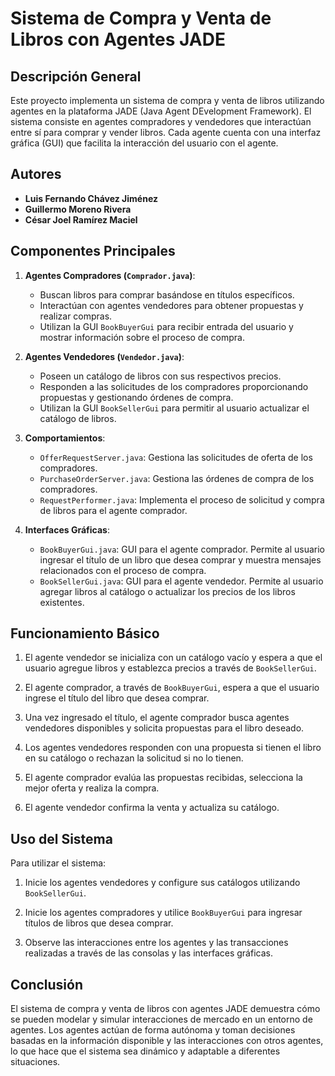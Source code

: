 # Sistema de Compra y Venta de Libros con Agentes JADE

## Descripción General

Este proyecto implementa un sistema de compra y venta de libros utilizando agentes en la plataforma JADE (Java Agent DEvelopment Framework). El sistema consiste en agentes compradores y vendedores que interactúan entre sí para comprar y vender libros. Cada agente cuenta con una interfaz gráfica (GUI) que facilita la interacción del usuario con el agente.

## Autores

- **Luis Fernando Chávez Jiménez**
- **Guillermo Moreno Rivera**
- **César Joel Ramírez Maciel**

## Componentes Principales

1. **Agentes Compradores (`Comprador.java`)**:
   - Buscan libros para comprar basándose en títulos específicos.
   - Interactúan con agentes vendedores para obtener propuestas y realizar compras.
   - Utilizan la GUI `BookBuyerGui` para recibir entrada del usuario y mostrar información sobre el proceso de compra.

2. **Agentes Vendedores (`Vendedor.java`)**:
   - Poseen un catálogo de libros con sus respectivos precios.
   - Responden a las solicitudes de los compradores proporcionando propuestas y gestionando órdenes de compra.
   - Utilizan la GUI `BookSellerGui` para permitir al usuario actualizar el catálogo de libros.

3. **Comportamientos**:
   - `OfferRequestServer.java`: Gestiona las solicitudes de oferta de los compradores.
   - `PurchaseOrderServer.java`: Gestiona las órdenes de compra de los compradores.
   - `RequestPerformer.java`: Implementa el proceso de solicitud y compra de libros para el agente comprador.

4. **Interfaces Gráficas**:
   - `BookBuyerGui.java`: GUI para el agente comprador. Permite al usuario ingresar el título de un libro que desea comprar y muestra mensajes relacionados con el proceso de compra.
   - `BookSellerGui.java`: GUI para el agente vendedor. Permite al usuario agregar libros al catálogo o actualizar los precios de los libros existentes.

## Funcionamiento Básico

1. El agente vendedor se inicializa con un catálogo vacío y espera a que el usuario agregue libros y establezca precios a través de `BookSellerGui`.

2. El agente comprador, a través de `BookBuyerGui`, espera a que el usuario ingrese el título del libro que desea comprar.

3. Una vez ingresado el título, el agente comprador busca agentes vendedores disponibles y solicita propuestas para el libro deseado.

4. Los agentes vendedores responden con una propuesta si tienen el libro en su catálogo o rechazan la solicitud si no lo tienen.

5. El agente comprador evalúa las propuestas recibidas, selecciona la mejor oferta y realiza la compra.

6. El agente vendedor confirma la venta y actualiza su catálogo.

## Uso del Sistema

Para utilizar el sistema:

1. Inicie los agentes vendedores y configure sus catálogos utilizando `BookSellerGui`.

2. Inicie los agentes compradores y utilice `BookBuyerGui` para ingresar títulos de libros que desea comprar.

3. Observe las interacciones entre los agentes y las transacciones realizadas a través de las consolas y las interfaces gráficas.

## Conclusión

El sistema de compra y venta de libros con agentes JADE demuestra cómo se pueden modelar y simular interacciones de mercado en un entorno de agentes. Los agentes actúan de forma autónoma y toman decisiones basadas en la información disponible y las interacciones con otros agentes, lo que hace que el sistema sea dinámico y adaptable a diferentes situaciones.
